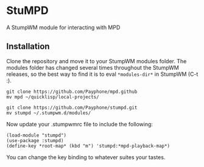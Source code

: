 # StuMPD
A StumpWM module for interacting with MPD

## Installation
Clone the repository and move it to your StumpWM modules folder. The modules
folder has changed several times throughout the StumpWM releases, so the best
way to find it is to eval `*modules-dir*` in StumpWM (C-t :).
```
git clone https://github.com/Payphone/mpd.github
mv mpd ~/quicklisp/local-projects/

git clone https://github.com/Payphone/stumpd.git
mv stumpd ~/.stumpwm.d/modules/
```
Now update your .stumpwmrc file to include the following:
```
(load-module "stumpd")
(use-package :stumpd)
(define-key *root-map* (kbd "m") 'stumpd:*mpd-playback-map*)
```
You can change the key binding to whatever suites your tastes.
